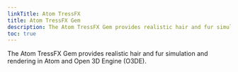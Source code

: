```yaml
---
linkTitle: Atom TressFX
title: Atom TressFX Gem
description: The Atom TressFX Gem provides realistic hair and fur simulation and rendering in Atom and Open 3D Engine (O3DE).  It enhances the open source TressFX 4.1 by AMD and includes a more advanced handling of lighting using the Marschner lighting model
toc: true
---
```


The Atom TressFX Gem provides realistic hair and fur simulation and rendering in Atom and Open 3D Engine (O3DE).
